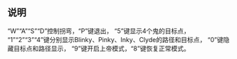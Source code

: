 ## 说明
“W”“A”“S”“D”控制拐弯，“P”键退出，
“5”键显示4个鬼的目标点，
“1”“2”“3”“4”键分别显示Blinky、Pinky、Inky、Clyde的路径和目标点，
“0”键隐藏目标点和路径显示，
“9”键开启上帝模式，“8”键恢复正常模式。
